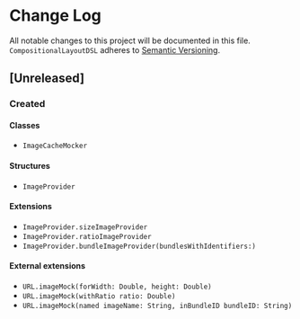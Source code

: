 # Change Log
All notable changes to this project will be documented in this file.
`CompositionalLayoutDSL` adheres to [Semantic Versioning](http://semver.org/).

## [Unreleased]

### Created

#### Classes
- `ImageCacheMocker`

#### Structures
- `ImageProvider`

#### Extensions
- `ImageProvider.sizeImageProvider`
- `ImageProvider.ratioImageProvider`
- `ImageProvider.bundleImageProvider(bundlesWithIdentifiers:)`

#### External extensions
- `URL.imageMock(forWidth: Double, height: Double)`
- `URL.imageMock(withRatio ratio: Double)`
- `URL.imageMock(named imageName: String, inBundleID bundleID: String)`
